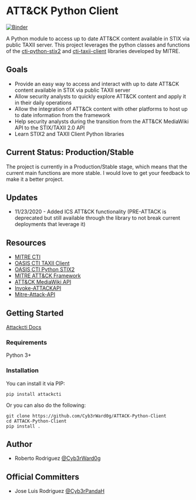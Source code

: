 # ATT&CK Python Client

[![Binder](https://mybinder.org/badge_logo.svg)](https://mybinder.org/v2/gh/OTRF/ATTACK-Python-Client/master)

A Python module to access up to date ATT&CK content available in STIX via public TAXII server. This project leverages the python classes and functions of the [cti-python-stix2](https://github.com/oasis-open/cti-python-stix2) and [cti-taxii-client](https://github.com/oasis-open/cti-taxii-client) libraries developed by MITRE.

## Goals

* Provide an easy way to access and interact with up to date ATT&CK content available in STIX via public TAXII server
* Allow security analysts to quickly explore ATT&CK content and apply it in their daily operations
* Allow the integration of ATT&Ck content with other platforms to host up to date information from the framework
* Help security analysts during the transition from the ATT&CK MediaWiki API to the STIX/TAXII 2.0 API
* Learn STIX2 and TAXII Client Python libraries

## Current Status: Production/Stable

The project is currently in a Production/Stable stage, which means that the current main functions are more stable. I would love to get your feedback to make it a better project.

## Updates

* 11/23/2020 - Added ICS ATT&CK functionality (PRE-ATTACK is deprecated but still available through the library to not break current deployments that leverage it)

## Resources

* [MITRE CTI](https://github.com/mitre/cti)
* [OASIS CTI TAXII Client](https://github.com/oasis-open/cti-taxii-client)
* [OASIS CTI Python STIX2](https://github.com/oasis-open/cti-python-stix2)
* [MITRE ATT&CK Framework](https://attack.mitre.org/wiki/Main_Page)
* [ATT&CK MediaWiki API](https://attack.mitre.org/wiki/Using_the_API)
* [Invoke-ATTACKAPI](https://github.com/Cyb3rWard0g/Invoke-ATTACKAPI)
* [Mitre-Attack-API](https://github.com/annamcabee/Mitre-Attack-API)

## Getting Started

[Attackcti Docs](https://attackcti.readthedocs.io/en/latest/)

### Requirements

Python 3+

### Installation

You can install it via PIP:

```
pip install attackcti
```

Or you can also do the following:

```
git clone https://github.com/Cyb3rWard0g/ATTACK-Python-Client
cd ATTACK-Python-Client
pip install .
```

## Author

* Roberto Rodriguez [@Cyb3rWard0g](https://twitter.com/Cyb3rWard0g)

## Official Committers

* Jose Luis Rodriguez [@Cyb3rPandaH](https://twitter.com/Cyb3rPandaH)
